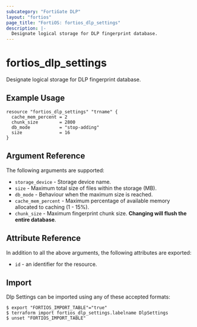 ```yaml
---
subcategory: "FortiGate DLP"
layout: "fortios"
page_title: "FortiOS: fortios_dlp_settings"
description: |-
  Designate logical storage for DLP fingerprint database.
---
```


# fortios_dlp_settings
Designate logical storage for DLP fingerprint database.

## Example Usage

```hcl
resource "fortios_dlp_settings" "trname" {
  cache_mem_percent = 2
  chunk_size        = 2800
  db_mode           = "stop-adding"
  size              = 16
}
```

## Argument Reference


The following arguments are supported:

* `storage_device` - Storage device name.
* `size` - Maximum total size of files within the storage (MB).
* `db_mode` - Behaviour when the maximum size is reached.
* `cache_mem_percent` - Maximum percentage of available memory allocated to caching (1 - 15%).
* `chunk_size` - Maximum fingerprint chunk size.  **Changing will flush the entire database**.


## Attribute Reference

In addition to all the above arguments, the following attributes are exported:
* `id` - an identifier for the resource.

## Import

Dlp Settings can be imported using any of these accepted formats:
```
$ export "FORTIOS_IMPORT_TABLE"="true"
$ terraform import fortios_dlp_settings.labelname DlpSettings
$ unset "FORTIOS_IMPORT_TABLE"
```
